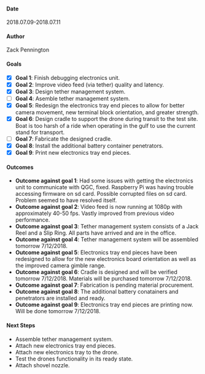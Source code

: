 #### Date 
2018.07.09-2018.07.11

#### Author 
Zack Pennington

#### Goals
- [x] **Goal 1**: Finish debugging electronics unit.
- [x] **Goal 2**: Improve video feed (via tether) quality and latency.
- [x] **Goal 3**: Design tether management system.
- [ ] **Goal 4**: Asemble tether management system.
- [x] **Goal 5**: Redesign the electronics tray end pieces to allow for better camera movement, new terminal block orientation, and greater strength.
- [x] **Goal 6**: Design cradle to support the drone during transit to the test site. Boat is too harsh of a ride when operating in the gulf to use the current stand for transport.
- [ ] **Goal 7**: Fabricate the designed cradle.
- [x] **Goal 8**: Install the additional battery container penetrators.
- [x] **Goal 9**: Print new electronics tray end pieces.

#### Outcomes
- **Outcome against goal 1**: Had some issues with getting the electronics unit to communicate with QGC, fixed. Raspberry Pi was having trouble accessing firmware on sd card. Possible corrupted files on sd card. Problem seemed to have resolved itself.
- **Outcome against goal 2**: Video feed is now running at 1080p with approximately 40-50 fps. Vastly improved from previous video performance.
- **Outcome against goal 3**: Tether management system consists of a Jack Reel and a Slip Ring. All parts have arrived and are in the office.
- **Outcome against goal 4**: Tether management system will be assembled tomorrow 7/12/2018.
- **Outcome against goal 5**: Electronics tray end pieces have been redesigned to allow for the new electronics board orientation as well as the improved camera gimble range.
- **Outcome against goal 6**: Cradle is designed and will be verified tomorrow 7/12/2018. Materials will be purchased tomorrow 7/12/2018.
- **Outcome against goal 7**: Fabrication is pending material procurement.
- **Outcome against goal 8**: The additional battery conatainers and penetrators are installed and ready.
- **Outcome against goal 9**: Electronics tray end pieces are printing now. Will be done tomorrow 7/12/2018.

#### Next Steps
- Assemble tether management system.
- Attach new electronics tray end pieces.
- Attach new electronics tray to the drone.
- Test the drones functionality in its ready state.
- Attach shovel nozzle.
